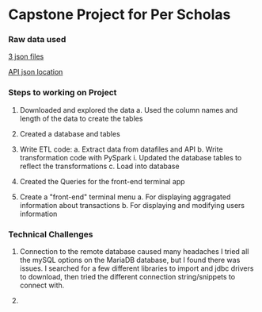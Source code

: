 # Capstone Project for Per Scholas

### Raw data used

[3 json files](https://drive.google.com/drive/folders/1J4a2UndLvVWszHAL2VxJeVXyAHm3xYIp?usp=sharing)

[API json location](https://raw.githubusercontent.com/platformps/LoanDataset/main/loan_data.json)

### Steps to working on Project

1. Downloaded and explored the data
   a. Used the column names and length of the data to create the tables

2. Created a database and tables

3. Write ETL code:
   a. Extract data from datafiles and API
   b. Write transformation code with PySpark
   i. Updated the database tables to reflect the transformations
   c. Load into database

4. Created the Queries for the front-end terminal app

5. Create a "front-end" terminal menu
   a. For displaying aggragated information about transactions
   b. For displaying and modifying users information
   
   
### Technical Challenges
1. Connection to the remote database caused many headaches I tried all the mySQL options on the MariaDB database, but I found there was issues. I searched for a few different libraries to import and jdbc drivers to download, then tried the different connection string/snippets to connect with.

2.    

